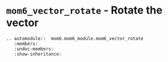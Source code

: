 # `mom6_vector_rotate` - Rotate the vector 

```{eval-rst}
.. automodule::  mom6.mom6_module.mom6_vector_rotate
   :members:
   :undoc-members:
   :show-inheritance:

```
